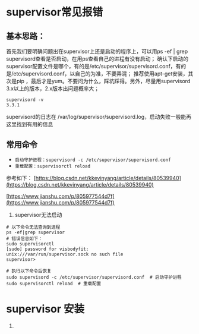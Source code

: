 # supervisor常见报错
## 基本思路：
首先我们要明确问题出在supervisor上还是启动的程序上，可以用ps -ef | grep supervisord查看是否启动，在用ps查看自己的进程有没有启动；
确认下启动的supervisor配置文件是哪个，有的是/etc/supervisor/supervisord.conf，有的是/etc/supervisord.conf，以自己的为准，不要弄混；
推荐使用apt-get安装，其次是pip ，最后才是yum。不要问为什么，踩坑踩得。另外，尽量用supervisord 3.x以上的版本，2.x版本出问题概率大；
```
supervisord -v
3.3.1
```
supervisord的日志在 /var/log/supervisor/supervisord.log，启动失败一般能再这里找到有用的信息

## 常用命令
-   `启动守护进程：supervisord -c /etc/supervisor/supervisord.conf`
-   `重载配置：supervisorctl reload`

参考如下：
[https://blog.csdn.net/kkevinyang/article/details/80539940](https://blog.csdn.net/kkevinyang/article/details/80539940)

[https://www.jianshu.com/p/805977544d7f](https://www.jianshu.com/p/805977544d7f)

1. supervisor无法启动
```
# 以下命令无法查询到进程
ps -ef|grep supervisor
# 错误信息如下：
sudo supervisorctl 
[sudo] password for visbodyfit: 
unix:///var/run/supervisor.sock no such file
supervisor>

# 执行以下命令后恢复
sudo supervisord -c /etc/supervisor/supervisord.conf  # 启动守护进程
sudo supervisorctl reload  # 重载配置
```
#  supervisor 安装
1. 
<!--stackedit_data:
eyJoaXN0b3J5IjpbMzEzNTUyODQsODUxNDAxNjk2LDExOTIyMT
E2NDQsLTQxMDg3MjMxMl19
-->